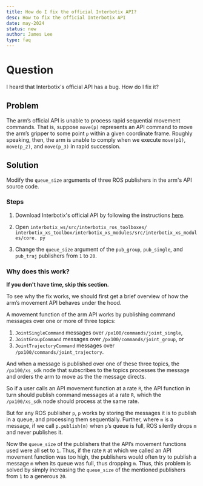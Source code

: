 ```yaml
---
title: How do I fix the official Interbotix API? 
desc: How to fix the official Interbotix API 
date: may-2024 
status: new
author: James Lee 
type: faq
---
```


# Question
I heard that Interbotix's official API has a bug. How do I fix it? 

## Problem 

The arm’s official API is unable to process rapid sequential movement
commands. That is, suppose `move(p)` represents an API command to move the arm’s
gripper to some point `p` within a given coordinate frame. Roughly speaking,
then, the arm is unable to comply when we execute `move(p1)`, `move(p_2)`, and
`move(p_3)` in rapid succession.

## Solution

Modify the `queue_size` arguments of three ROS publishers in the arm's API
source code.

### Steps

1. Download Interbotix's official API by following the instructions
   [here](https://docs.trossenrobotics.com/interbotix_xsarms_docs/ros_interface/ros1/software_setup.html).

2. Open `interbotix_ws/src/interbotix_ros_toolboxes/
interbotix_xs_toolbox/interbotix_xs_modules/src/interbotix_xs_modules/core.
py`

3. Change the `queue_size` argument of the `pub_group`, `pub_single`, and
   `pub_traj` publishers from `1` to `20`.

### Why does this work?

__If you don't have time, skip this section.__

To see why the fix works, we should first get a brief overview of how the arm’s
movement API behaves under the hood. 

A movement function of the arm API works by publishing command messages over one
or more of three topics:

1. `JointSingleCommand` messages over `/px100/commands/joint_single`,
2. `JointGroupCommand` messages over `/px100/commands/joint_group`, or
3. `JointTrajectoryCommand` messages over `/px100/commands/joint_trajectory`.  

And when a message is published over one of these three topics, the
`/px100/xs_sdk` node that subscribes to the topics processes the message and
orders the arm to move as the the message directs.

So if a user calls an API movement function at a rate `R`, the API function in
turn should publish command messages at a rate `R`, which the `/px100/xs_sdk`
node should process at the same rate.

But for any ROS publisher `p`, `p` works by storing the messages it is to
publish in a queue, and processing them sequentially. Further, where `m` is a
message, if we call `p.publish(m)` when `p`’s queue is full, ROS silently drops
`m` and never publishes it. 

Now the `queue_size` of the publishers that the API’s movement functions used
were all set to `1`. Thus, if the rate `R` at which we called an API movement
function was too high, the publishers would often try to publish a message `m`
when its queue was full, thus dropping `m`.  Thus, this problem is solved by
simply increasing the `queue_size` of the mentioned publishers from `1` to a
generous `20`.

